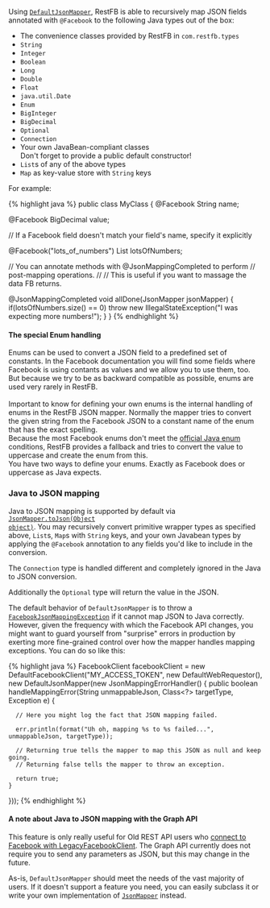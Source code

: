 Using <code><a target="_blank" href="/javadoc-2/com/restfb/DefaultJsonMapper.html">DefaultJsonMapper</a></code>,
RestFB is able to recursively map JSON fields annotated with `@Facebook` to the following Java types out of the box:

* The convenience classes provided by RestFB in `com.restfb.types`
* `String`
* `Integer`
* `Boolean`
* `Long`
* `Double`
* `Float`
* `java.util.Date`
* `Enum`
* `BigInteger`
* `BigDecimal`
* `Optional` 
* `Connection`
* Your own JavaBean-compliant classes<br />Don't forget to provide a public default constructor!
* `List`s of any of the above types
* `Map` as key-value store with `String` keys

For example:

{% highlight java %}
public class MyClass {
  @Facebook
  String name;

  @Facebook
  BigDecimal value;

  // If a Facebook field doesn't match your field's name, specify it explicitly

  @Facebook("lots_of_numbers")
  List<Integer> lotsOfNumbers;

  // You can annotate methods with @JsonMappingCompleted to perform
  // post-mapping operations.
  //
  // This is useful if you want to massage the data FB returns.

  @JsonMappingCompleted
  void allDone(JsonMapper jsonMapper) {
    if(lotsOfNumbers.size() == 0)
      throw new IllegalStateException("I was expecting more numbers!");
  }
}
{% endhighlight %}

<div class="rfb-callout info" role="alert">
			<h4>The special Enum handling</h4>
			<div>
			    Enums can be used to convert a JSON field to a predefined set of constants. In the Facebook documentation you will find some fields where Facebook is using contants as values and we allow you to use them, too. But because we try to be as backward compatible as possible, enums are used very rarely in RestFB.<br /><br />
				Important to know for defining your own enums is the internal handling of enums in the RestFB JSON mapper. Normally the mapper tries to convert the given string from the Facebook JSON to a constant name of the enum that has the exact spelling.<br />
				Because the most Facebook enums don't meet the <a href="https://docs.oracle.com/javase/tutorial/java/javaOO/enum.html" target="_blank">official Java enum</a> conditions, RestFB provides a fallback and tries to convert the value to uppercase and create the enum from this.<br />
				You have two ways to define your enums. Exactly as Facebook does or uppercase as Java expects.
			</div>
</div>

### Java to JSON mapping

Java to JSON mapping is supported by default via <code><a target="_blank" href="/javadoc-2/com/restfb/JsonMapper.html#toJson(java.lang.Object)">JsonMapper.toJson(Object object)</a></code>. You may recursively convert primitive wrapper types as specified above, `List`s, `Map`s with `String` keys, and your own Javabean types by applying the `@Facebook` annotation to any fields you'd like to include in the conversion.

The `Connection` type is handled different and completely ignored in the Java to JSON conversion.

Additionally the `Optional` type will return the value in the JSON. 

The default behavior of `DefaultJsonMapper` is to throw a <code><a target="_blank" href="/javadoc-2/com/restfb/exception/FacebookJsonMappingException.html">FacebookJsonMappingException</a></code> if it cannot map JSON to Java correctly. However, given the frequency with which the Facebook API changes, you might want to guard yourself from "surprise" errors in production by exerting more fine-grained control over how the mapper handles mapping exceptions.  You can do so like this:

{% highlight java %}
FacebookClient facebookClient = new DefaultFacebookClient("MY_ACCESS_TOKEN",
  new DefaultWebRequestor(), new DefaultJsonMapper(new JsonMappingErrorHandler() {
    public boolean handleMappingError(String unmappableJson, Class<?> targetType, Exception e) {

      // Here you might log the fact that JSON mapping failed.

      err.println(format("Uh oh, mapping %s to %s failed...", unmappableJson, targetType));

      // Returning true tells the mapper to map this JSON as null and keep going.
      // Returning false tells the mapper to throw an exception.

      return true;
    }
  }));
{% endhighlight %}

<div class="rfb-callout warning" role="alert">
			<h4>A note about Java to JSON mapping with the Graph API</h4>
			<div>
			    This feature is only really useful for Old REST API users who <a href="legacy-rest-api.html">connect to Facebook with LegacyFacebookClient</a>.
			    The Graph API currently does not require you to send any parameters as JSON, but this may change in the future.
			</div>
</div>

As-is, `DefaultJsonMapper` should meet the needs of the vast majority of users. If it doesn't support a feature you need, you can easily subclass it or write your own implementation of <code><a target="_blank" href="/javadoc-2/com/restfb/JsonMapper.html">JsonMapper</a></code> instead.